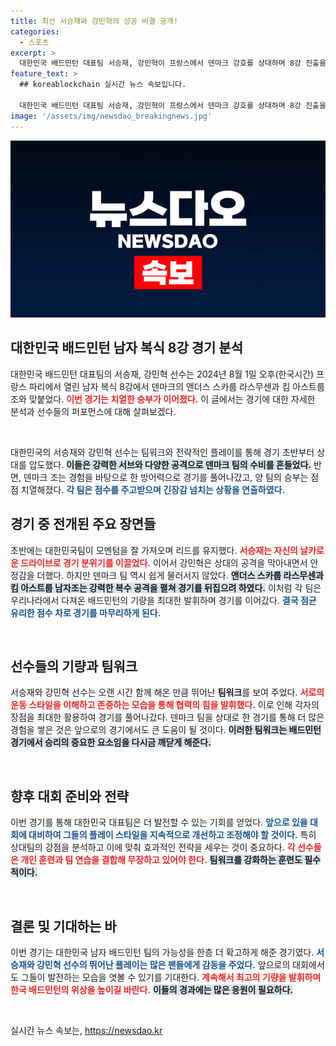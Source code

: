 ```yaml
---
title: 최선 서승재와 강민혁의 성공 비결 공개!
categories:
  - 스포츠
excerpt: >
  대한민국 배드민턴 대표팀 서승재, 강민혁이 프랑스에서 덴마크 강호를 상대하며 8강 진출을 노린다! 치열한 승부의 현장, 당신의 눈을 사로잡을 결과는?
feature_text: >
  ## koreablockchain 실시간 뉴스 속보입니다.

  대한민국 배드민턴 대표팀 서승재, 강민혁이 프랑스에서 덴마크 강호를 상대하며 8강 진출을 노린다! 치열한 승부의 현장, 당신의 눈을 사로잡을 결과는?
image: '/assets/img/newsdao_breakingnews.jpg'
---
```


<p><img src="/assets/img/newsdao_breakingnews.jpg" alt="koreablockchain 속보" /></p>

<h2 data-ke-size="size26">대한민국 배드민턴 남자 복식 8강 경기 분석</h2>

<p data-ke-size="size16">대한민국 배드민턴 대표팀의 서승재, 강민혁 선수는 2024년 8월 1일 오후(한국시간) 프랑스 파리에서 열린 남자 복식 8강에서 덴마크의 앤더스 스카룹 라스무센과 킴 아스트룹 조와 맞붙었다. <b><span style="color: #ee2323;">이번 경기는 치열한 승부가 이어졌다.</span></b> 이 글에서는 경기에 대한 자세한 분석과 선수들의 퍼포먼스에 대해 살펴보겠다.</p>

<p data-ke-size="size16">&nbsp;</p>

<p>대한민국의 서승재와 강민혁 선수는 팀워크와 전략적인 플레이를 통해 경기 초반부터 상대를 압도했다. <b><span style="background-color: #21538527;">이들은 강력한 서브와 다양한 공격으로 덴마크 팀의 수비를 흔들었다.</span></b> 반면, 덴마크 조는 경험을 바탕으로 한 방어력으로 경기를 풀어나갔고, 양 팀의 승부는 점점 치열해졌다. <b><span style="color: #1a5490;">각 팀은 점수를 주고받으며 긴장감 넘치는 상황을 연출하였다.</span></b></p>

<h2 data-ke-size="size26">경기 중 전개된 주요 장면들</h2>

<p data-ke-size="size16">초반에는 대한민국팀이 모멘텀을 잘 가져오며 리드를 유지했다. <b><span style="color: #ee2323;">서승재는 자신의 날카로운 드라이브로 경기 분위기를 이끌었다.</span></b> 이어서 강민혁은 상대의 공격을 막아내면서 안정감을 더했다. 하지만 덴마크 팀 역시 쉽게 물러서지 않았다. <b><span style="background-color: #21538527;">앤더스 스카룹 라스무센과 킴 아스트룹 남자조는 강력한 복수 공격을 펼쳐 경기를 뒤집으려 하였다.</span></b> 이처럼 각 팀은 우리나라에서 다져온 배드민턴의 기량을 최대한 발휘하며 경기를 이어갔다. <b><span style="color: #1a5490;">결국 점균 유리한 점수 차로 경기를 마무리하게 된다.</span></b></p>

<p data-ke-size="size16">&nbsp;</p>

<h2 data-ke-size="size26">선수들의 기량과 팀워크</h2>

<p data-ke-size="size16">서승재와 강민혁 선수는 오랜 시간 함께 해온 만큼 뛰어난 <b>팀워크</b>를 보여 주었다. <b><span style="color: #ee2323;">서로의 운동 스타일을 이해하고 존중하는 모습을 통해 협력의 힘을 발휘했다.</span></b> 이로 인해 각자의 장점을 최대한 활용하여 경기를 풀어나갔다. 덴마크 팀을 상대로 한 경기를 통해 더 많은 경험을 쌓은 것은 앞으로의 경기에서도 큰 도움이 될 것이다. <b><span style="background-color: #21538527;">이러한 팀워크는 배드민턴 경기에서 승리의 중요한 요소임을 다시금 깨닫게 해준다.</span></b></p>

<p data-ke-size="size16">&nbsp;</p>

<h2 data-ke-size="size26">향후 대회 준비와 전략</h2>

<p data-ke-size="size16">이번 경기를 통해 대한민국 대표팀은 더 발전할 수 있는 기회를 얻었다. <b><span style="color: #1a5490;">앞으로 있을 대회에 대비하여 그들의 플레이 스타일을 지속적으로 개선하고 조정해야 할 것이다.</span></b> 특히 상대팀의 강점을 분석하고 이에 맞춰 효과적인 전략을 세우는 것이 중요하다. <b><span style="color: #ee2323;">각 선수들은 개인 훈련과 팀 연습을 결합해 무장하고 있어야 한다.</span></b> <b><span style="background-color: #21538527;">팀워크를 강화하는 훈련도 필수적이다.</span></b></p>

<p data-ke-size="size16">&nbsp;</p>

<h2 data-ke-size="size26">결론 및 기대하는 바</h2>

<p data-ke-size="size16">이번 경기는 대한민국 남자 배드민턴 팀의 가능성을 한층 더 확고하게 해준 경기였다. <b><span style="color: #1a5490;">서승재와 강민혁 선수의 뛰어난 플레이는 많은 팬들에게 감동을 주었다.</span></b> 앞으로의 대회에서도 그들이 발전하는 모습을 엿볼 수 있기를 기대한다. <b><span style="color: #ee2323;"> 계속해서 최고의 기량을 발휘하며 한국 배드민턴의 위상을 높이길 바란다.</span></b> <b><span style="background-color: #21538527;">이들의 경과에는 많은 응원이 필요하다.</span></b></p>

<p data-ke-size="size16">&nbsp;</p>
실시간 뉴스 속보는, <a href="https://newsdao.kr" rel="dofollow">https://newsdao.kr</a>



